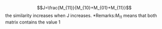 $$J=\frac{M_{11}}{M_{10}+M_{01}+M_{11}}$$
the similarity increases when J increases.
*Remarks:$M_{11}$ means that both matrix contains the value 1